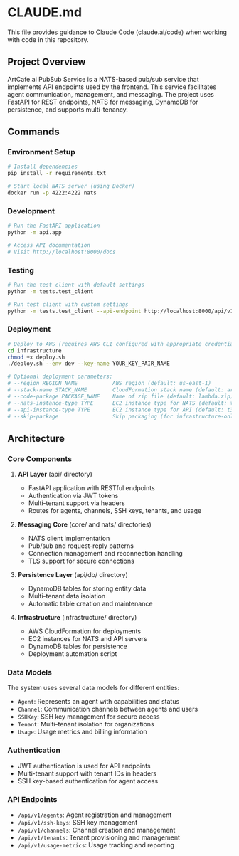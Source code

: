 # CLAUDE.md

This file provides guidance to Claude Code (claude.ai/code) when working with code in this repository.

## Project Overview

ArtCafe.ai PubSub Service is a NATS-based pub/sub service that implements API endpoints used by the frontend. This service facilitates agent communication, management, and messaging. The project uses FastAPI for REST endpoints, NATS for messaging, DynamoDB for persistence, and supports multi-tenancy.

## Commands

### Environment Setup

```bash
# Install dependencies
pip install -r requirements.txt

# Start local NATS server (using Docker)
docker run -p 4222:4222 nats
```

### Development

```bash
# Run the FastAPI application
python -m api.app

# Access API documentation
# Visit http://localhost:8000/docs
```

### Testing

```bash
# Run the test client with default settings
python -m tests.test_client

# Run test client with custom settings
python -m tests.test_client --api-endpoint http://localhost:8000/api/v1 --token <jwt-token> --tenant-id <tenant-id>
```

### Deployment

```bash
# Deploy to AWS (requires AWS CLI configured with appropriate credentials)
cd infrastructure
chmod +x deploy.sh
./deploy.sh --env dev --key-name YOUR_KEY_PAIR_NAME

# Optional deployment parameters:
# --region REGION_NAME           AWS region (default: us-east-1)
# --stack-name STACK_NAME        CloudFormation stack name (default: artcafe-pubsub)
# --code-package PACKAGE_NAME    Name of zip file (default: lambda.zip)
# --nats-instance-type TYPE      EC2 instance type for NATS (default: t3.small)
# --api-instance-type TYPE       EC2 instance type for API (default: t3.small)
# --skip-package                 Skip packaging (for infrastructure-only updates)
```

## Architecture

### Core Components

1. **API Layer** (api/ directory)
   - FastAPI application with RESTful endpoints
   - Authentication via JWT tokens
   - Multi-tenant support via headers
   - Routes for agents, channels, SSH keys, tenants, and usage

2. **Messaging Core** (core/ and nats/ directories)
   - NATS client implementation
   - Pub/sub and request-reply patterns
   - Connection management and reconnection handling
   - TLS support for secure connections

3. **Persistence Layer** (api/db/ directory)
   - DynamoDB tables for storing entity data
   - Multi-tenant data isolation
   - Automatic table creation and maintenance

4. **Infrastructure** (infrastructure/ directory)
   - AWS CloudFormation for deployments
   - EC2 instances for NATS and API servers
   - DynamoDB tables for persistence
   - Deployment automation script

### Data Models

The system uses several data models for different entities:

- `Agent`: Represents an agent with capabilities and status
- `Channel`: Communication channels between agents and users
- `SSHKey`: SSH key management for secure access
- `Tenant`: Multi-tenant isolation for organizations
- `Usage`: Usage metrics and billing information

### Authentication

- JWT authentication is used for API endpoints
- Multi-tenant support with tenant IDs in headers
- SSH key-based authentication for agent access

### API Endpoints

- `/api/v1/agents`: Agent registration and management
- `/api/v1/ssh-keys`: SSH key management
- `/api/v1/channels`: Channel creation and management
- `/api/v1/tenants`: Tenant provisioning and management
- `/api/v1/usage-metrics`: Usage tracking and reporting
